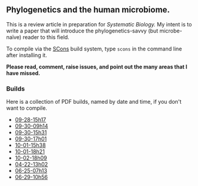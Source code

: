 ## Phylogenetics and the human microbiome.

This is a review article in preparation for *Systematic Biology.*
My intent is to write a paper that will introduce the phylogenetics-savvy (but microbe-naïve) reader to this field.

To compile via the [SCons](http://www.scons.org/) build system, type `scons` in the command line after installing it.

**Please read, comment, raise issues, and point out the many areas that I have missed.**


### Builds

Here is a collection of PDF builds, named by date and time, if you don't want to compile.

* [09-28-15h17](http://cl.ly/351R3q0h3q2B/sbreview-09-28-15h17.pdf)
* [09-30-09h14](http://cl.ly/0a331C242z43/sbreview-09-30-09h14.pdf)
* [09-30-15h31](http://cl.ly/2Q2v2f2e0y2L/sbreview-09-30-15h31.pdf)
* [09-30-17h01](http://cl.ly/0S1c240d2438/sbreview-09-30-17h01.pdf)
* [10-01-15h38](http://cl.ly/1I2D2i440c0W/sbreview-10-01-15h38.pdf)
* [10-01-18h21](http://cl.ly/2R1F2G043K14/sbreview-10-01-18h21.pdf)
* [10-02-18h09](http://cl.ly/3K350x0t2T2x/sbreview-10-02-18h09.pdf)
* [04-22-13h02](http://cl.ly/0n050b0i0l0H/sbreview-04-22-13h02.pdf)
* [06-25-07h13](http://cl.ly/2A3A1v162c1L/sbreview-06-25-07h13.pdf)
* [06-29-10h56](http://cl.ly/0A232M370m2L/sbreview-06-29-10h56.pdf)
